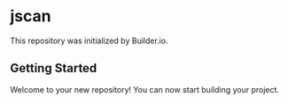# jscan

This repository was initialized by Builder.io.

## Getting Started

Welcome to your new repository! You can now start building your project.
